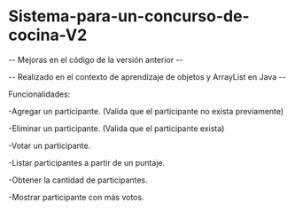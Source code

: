 # Sistema-para-un-concurso-de-cocina-V2


-- Mejoras en el código de la versión anterior --

-- Realizado en el contexto de aprendizaje de objetos y ArrayList en Java --

Funcionalidades:

-Agregar un participante. (Valida que el participante no exista previamente)

-Eliminar un participante. (Valida que el participante exista)

-Votar un participante.

-Listar participantes a partir de un puntaje.

-Obtener la cantidad de participantes.

-Mostrar participante con más votos.

